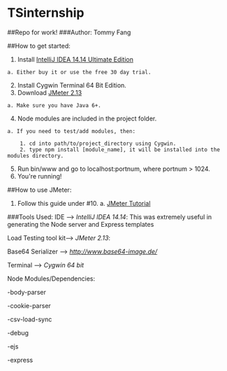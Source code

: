 # TSinternship
##Repo for work!
###Author: Tommy Fang

##How to get started:
  1. Install [IntelliJ IDEA 14.14 Ultimate Edition](https://www.jetbrains.com/idea/)
  
    a. Either buy it or use the free 30 day trial.
  2. Install Cygwin Terminal 64 Bit Edition.
  3. Download [JMeter 2.13](http://jmeter.apache.org/)
    
    a. Make sure you have Java 6+.
  4. Node modules are included in the project folder.
  
    a. If you need to test/add modules, then:

        1. cd into path/to/project_directory using Cygwin.
        2. type npm install [module_name], it will be installed into the modules directory.
  5. Run bin/www and go to localhost:portnum, where portnum > 1024.
  6. You're running!

##How to use JMeter:
  1. Follow this guide under #10.
    a. [JMeter Tutorial](http://www.javacodegeeks.com/2014/11/jmeter-tutorial-load-testing.html)

###Tools Used:
IDE --> *IntelliJ IDEA 14.14*: This was extremely useful in generating the Node server and Express templates

Load Testing tool kit--> *JMeter 2.13*: 

Base64 Serializer --> *http://www.base64-image.de/*

Terminal --> *Cygwin 64 bit*

Node Modules/Dependencies:

  -body-parser
  
  -cookie-parser
  
  -csv-load-sync
  
  -debug
  
  -ejs
  
  -express
